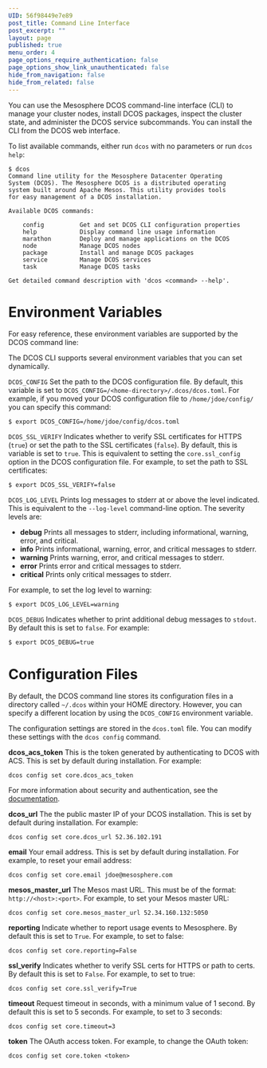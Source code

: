 ```yaml
---
UID: 56f98449e7e89
post_title: Command Line Interface
post_excerpt: ""
layout: page
published: true
menu_order: 4
page_options_require_authentication: false
page_options_show_link_unauthenticated: false
hide_from_navigation: false
hide_from_related: false
---
```

You can use the Mesosphere DCOS command-line interface (CLI) to manage your cluster nodes, install DCOS packages, inspect the cluster state, and administer the DCOS service subcommands. You can install the CLI from the DCOS web interface.

To list available commands, either run `dcos` with no parameters or run `dcos help`:

    $ dcos
    Command line utility for the Mesosphere Datacenter Operating
    System (DCOS). The Mesosphere DCOS is a distributed operating
    system built around Apache Mesos. This utility provides tools
    for easy management of a DCOS installation.
    
    Available DCOS commands:
    
        config          Get and set DCOS CLI configuration properties
        help            Display command line usage information
        marathon        Deploy and manage applications on the DCOS
        node            Manage DCOS nodes
        package         Install and manage DCOS packages
        service         Manage DCOS services
        task            Manage DCOS tasks
    
    Get detailed command description with 'dcos <command> --help'.
    

# Environment Variables

For easy reference, these environment variables are supported by the DCOS command line:

The DCOS CLI supports several environment variables that you can set dynamically.

`DCOS_CONFIG` Set the path to the DCOS configuration file. By default, this variable is set to `DCOS_CONFIG=/<home-directory>/.dcos/dcos.toml`. For example, if you moved your DCOS configuration file to `/home/jdoe/config/` you can specify this command:

    $ export DCOS_CONFIG=/home/jdoe/config/dcos.toml
    

`DCOS_SSL_VERIFY` Indicates whether to verify SSL certificates for HTTPS (`true`) or set the path to the SSL certificates (`false`). By default, this is variable is set to `true`. This is equivalent to setting the `core.ssl_config` option in the DCOS configuration file. For example, to set the path to SSL certificates:

    $ export DCOS_SSL_VERIFY=false
    

`DCOS_LOG_LEVEL` Prints log messages to stderr at or above the level indicated. This is equivalent to the `--log-level` command-line option. The severity levels are:

*   **debug** Prints all messages to stderr, including informational, warning, error, and critical.
*   **info** Prints informational, warning, error, and critical messages to stderr.
*   **warning** Prints warning, error, and critical messages to stderr.
*   **error** Prints error and critical messages to stderr.
*   **critical** Prints only critical messages to stderr.

For example, to set the log level to warning:

    $ export DCOS_LOG_LEVEL=warning
    

`DCOS_DEBUG` Indicates whether to print additional debug messages to `stdout`. By default this is set to `false`. For example:

    $ export DCOS_DEBUG=true
    

# Configuration Files

By default, the DCOS command line stores its configuration files in a directory called `~/.dcos` within your HOME directory. However, you can specify a different location by using the `DCOS_CONFIG` environment variable.

The configuration settings are stored in the `dcos.toml` file. You can modify these settings with the `dcos config` command.

**dcos_acs_token** This is the token generated by authenticating to DCOS with ACS. This is set by default during installation. For example:

    dcos config set core.dcos_acs_token 
    

For more information about security and authentication, see the [documentation][1].

**dcos_url** The the public master IP of your DCOS installation. This is set by default during installation. For example:

    dcos config set core.dcos_url 52.36.102.191
    

**email** Your email address. This is set by default during installation. For example, to reset your email address:

    dcos config set core.email jdoe@mesosphere.com
    

**mesos_master_url** The Mesos mast URL. This must be of the format: `http://<host>:<port>`. For example, to set your Mesos master URL:

    dcos config set core.mesos_master_url 52.34.160.132:5050
    

**reporting** Indicate whether to report usage events to Mesosphere. By default this is set to `True`. For example, to set to false:

    dcos config set core.reporting=False
    

**ssl_verify** Indicates whether to verify SSL certs for HTTPS or path to certs. By default this is set to `False`. For example, to set to true:

    dcos config set core.ssl_verify=True
    

**timeout** Request timeout in seconds, with a minimum value of 1 second. By default this is set to 5 seconds. For example, to set to 3 seconds:

    dcos config set core.timeout=3
    

**token** The OAuth access token. For example, to change the OAuth token:

    dcos config set core.token <token>

 [1]: /administration/security-and-authentication/